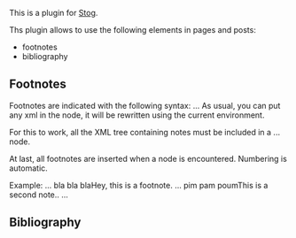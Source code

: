 This is a plugin for [Stog](http://zoggy.github.com/stog/).

Ths plugin allows to use the following elements in pages and posts:
- footnotes
- bibliography

## Footnotes

Footnotes are indicated with the following syntax:
    <note>...</note>
As usual, you can put any xml in the <note> node, it will be
rewritten using the current environment.

For this to work, all the XML tree containing notes must be
included in a
    <prepare-notes>
    ...
    </prepare-notes>
node.

At last, all footnotes are inserted when a <notes/> node is encountered.
Numbering is automatic.

Example:
    <prepare-notes>
      ...
      bla bla bla<note>Hey, this is a footnote</note>.
      ...
      pim pam poum<note>This is a second note.</note>.
      ...
      <notes/>
    </prepare-notes>

## Bibliography